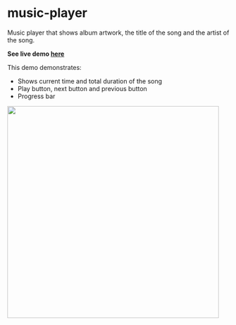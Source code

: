# music-player 
Music player that shows album artwork, the title of the song and the artist of the song.

 **See live demo [here](https://smkil.github.io/music-player/)**
 
This demo demonstrates:
- Shows current time and total duration of the song
- Play button, next button and previous button
- Progress bar

<img src="https://user-images.githubusercontent.com/102183057/232126901-05d08567-f85a-46a0-9d56-1ab30bed746a.png" width="480">
